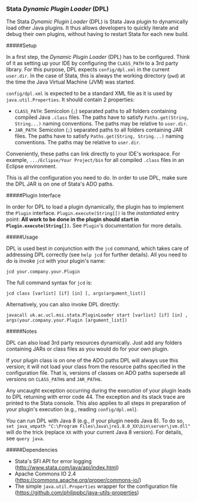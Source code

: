 ### Stata *Dynamic Plugin Loader* (DPL)

The Stata *Dynamic Plugin Loader* (DPL) is Stata Java plugin to dynamically load other Java plugins. It thus allows developers to quickly iterate and debug their own plugins, without having to restart Stata for each new build.

#####Setup

In a first step, the *Dynamic Plugin Loader* (DPL) has to be configured. Think of it as setting up your IDE by configuring the `CLASS_PATH` to a 3rd party library. For this purpose, DPL expects `config/dpl.xml` in the current `user.dir`. In the case of Stata, this is always the working directory (`pwd`) at the time the Java Virtual Machine (JVM) was started.

`config/dpl.xml` is expected to be a standard XML file as it is used by `java.util.Properties`. It should contain 2 properties:
* `CLASS_PATH`: Semicolon (`;`) separated paths to all folders containing compiled Java `.class` files. The paths have to satisfy `Paths.get(String, String...)` naming conventions. The paths may be relative to `user.dir`.
* `JAR_PATH`: Semicolon (`;`) separated paths to all folders containing JAR files. The paths have to satisfy `Paths.get(String, String...)` naming conventions. The paths may be relative to `user.dir`.

Conveniently, these paths can link directly to your IDE's workspace. For example, `.../Eclipse/Your Project/bin` for all compiled `.class` files in an Eclipse environment.

This is all the configuration you need to do. In order to use DPL, make sure the DPL JAR is on one of Stata's ADO paths.

#####Plugin Interface

In order for DPL to load a plugin dynamically, the plugin has to implement the `Plugin` interface. `Plugin.execute(String[])` is the *instantiated* entry point: **All work to be done in the plugin should start in `Plugin.execute(String[])`.** See `Plugin`'s documentation for more details.

#####Usage

DPL is used best in conjunction with the `jcd` command, which takes care of addressing DPL correctly (see `help jcd` for further details). All you need to do is invoke `jcd` with your plugin's name:

`jcd your.company.your.Plugin`

The full command syntax for `jcd` is:

`jcd class [varlist] [if] [in] [, args(argument_list)]`

Alternatively, you can also invoke DPL directly:

`javacall uk.ac.ucl.msi.stata.PluginLoader start [varlist] [if] [in] , args(your.company.your.Plugin [argument_list])`

#####Notes

DPL can also load 3rd party resources dynamically. Just add any folders containing JARs or class files as you would do for your own plugin.

If your plugin class is on one of the ADO paths DPL will always use this version; it will not load your class from the resource paths specified in the configuration file. That is, versions of classes on ADO paths supersede all versions on `CLASS_PATH`s and `JAR_PATH`s.

Any uncaught exception occurring during the execution of your plugin leads to DPL returning with error code 44. The exception and its stack trace are printed to the Stata console. This also applies to all steps in preparation of your plugin's execution (e.g., reading `config/dpl.xml`).

You can run DPL with Java 8 (e.g., if your plugin needs Java 8). To do so, `set java_vmpath "C:\Program Files\Java\jre1.8.0_XX\bin\server\jvm.dll"` will do the trick (replace `XX` with your current Java 8 version). For details, see `query java`.

#####Dependencies
* Stata's SFI API for error logging (http://www.stata.com/java/api/index.html)
* Apache Commons IO 2.4 (https://commons.apache.org/proper/commons-io/)
* The simple `java.util.Properties` wrapper for the configuration file (https://github.com/philippbc/java-utils-properties)
